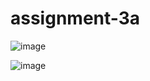 # assignment-3a
![image](https://user-images.githubusercontent.com/81870655/115580726-5d0ea600-a295-11eb-9c56-5229ff4146b7.png)

![image](https://user-images.githubusercontent.com/81870655/115580861-7b74a180-a295-11eb-927a-696bca550161.png)


